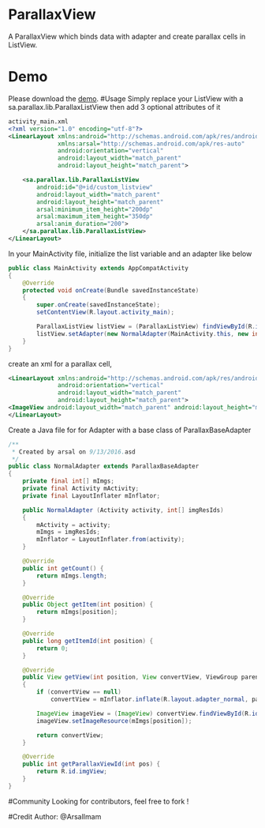 # ParallaxView
A ParallaxView which binds data with adapter and create parallax cells in ListView.
# Demo
Please download the [demo](https://www.dropbox.com/s/grk14hu8l7hdow1/parallax-view.apk?dl=1). 
#Usage
Simply replace your ListView with a sa.parallax.lib.ParallaxListView
then add 3 optional attributes of it
```xml
activity_main.xml
<?xml version="1.0" encoding="utf-8"?>
<LinearLayout xmlns:android="http://schemas.android.com/apk/res/android"
              xmlns:arsal="http://schemas.android.com/apk/res-auto"
              android:orientation="vertical"
              android:layout_width="match_parent"
              android:layout_height="match_parent">

    <sa.parallax.lib.ParallaxListView
        android:id="@+id/custom_listview"
        android:layout_width="match_parent"
        android:layout_height="match_parent"
        arsal:minimum_item_height="200dp"
        arsal:maximum_item_height="350dp"
        arsal:anim_duration="200">
    </sa.parallax.lib.ParallaxListView>
</LinearLayout>
```
In your MainActivity file, initialize the list variable and an adapter like below

```java
public class MainActivity extends AppCompatActivity
{
    @Override
    protected void onCreate(Bundle savedInstanceState)
    {
        super.onCreate(savedInstanceState);
        setContentView(R.layout.activity_main);

        ParallaxListView listView = (ParallaxListView) findViewById(R.id.custom_listview);
        listView.setAdapter(new NormalAdapter(MainActivity.this, new int[]{R.drawable.item_background, R.drawable.item_background, R.drawable.item_background, R.drawable.item_background, R.drawable.item_background, R.drawable.item_background, R.drawable.item_background, R.drawable.item_background, R.drawable.item_background}));
    }
}
```

create an xml for a parallax cell,
```xml
<LinearLayout xmlns:android="http://schemas.android.com/apk/res/android"
              android:orientation="vertical"
              android:layout_width="match_parent"
              android:layout_height="match_parent">
<ImageView android:layout_width="match_parent" android:layout_height="match_parent" android:scaleType="centerCrop" android:id="@+id/imgView"/>
</LinearLayout>
```
Create a Java file for for Adapter with a base class of ParallaxBaseAdapter
```java
/**
 * Created by arsal on 9/13/2016.asd
 */
public class NormalAdapter extends ParallaxBaseAdapter
{
    private final int[] mImgs;
    private final Activity mActivity;
    private final LayoutInflater mInflator;

    public NormalAdapter (Activity activity, int[] imgResIds)
    {
        mActivity = activity;
        mImgs = imgResIds;
        mInflator = LayoutInflater.from(activity);
    }

    @Override
    public int getCount() {
        return mImgs.length;
    }

    @Override
    public Object getItem(int position) {
        return mImgs[position];
    }

    @Override
    public long getItemId(int position) {
        return 0;
    }

    @Override
    public View getView(int position, View convertView, ViewGroup parent)
    {
        if (convertView == null)
            convertView = mInflator.inflate(R.layout.adapter_normal, parent, false);

        ImageView imageView = (ImageView) convertView.findViewById(R.id.imgView);
        imageView.setImageResource(mImgs[position]);

        return convertView;
    }

    @Override
    public int getParallaxViewId(int pos) {
        return R.id.imgView;
    }
}
```
#Community
Looking for contributors, feel free to fork !

#Credit
Author: @ArsalImam
